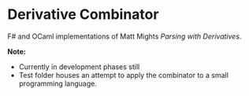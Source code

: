 # Derivative Combinator

F# and OCaml implementations of Matt Mights _Parsing with Derivatives_.

__Note:__
- Currently in development phases still
- Test folder houses an attempt to apply the combinator to a small programming
language.
